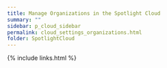 ```yaml
---
title: Manage Organizations in the Spotlight Cloud
summary: ""
sidebar: p_cloud_sidebar
permalink: cloud_settings_organizations.html
folder: SpotlightCloud
---
```







{% include links.html %}
